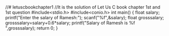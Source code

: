 //# letuscbookchapter1
//It is the solution of Let Us C book chapter 1st and 1st question
#include<stdio.h>
#include<conio.h>
int main()
{
float salary;
printf("Enter the salary of Ramesh:");
scanf("%f",&salary);
float grosssalary;
grosssalary=salary+0.6*salary;
printf("Salary of Ramesh is %f ",grosssalary);
return 0;
}
